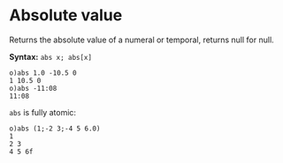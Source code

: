 # Absolute value

Returns the absolute value of a numeral or temporal, returns null for null.

**Syntax:** ```abs x; abs[x]```

```o
o)abs 1.0 -10.5 0
1 10.5 0
o)abs -11:08
11:08
```

`abs` is fully atomic:

```o
o)abs (1;-2 3;-4 5 6.0)
1
2 3
4 5 6f
```
